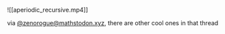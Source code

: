 ![[aperiodic_recursive.mp4]]

via [@zenorogue@mathstodon.xyz](https://mathstodon.xyz/@zenorogue/110095567768435985), there are other cool ones in that thread